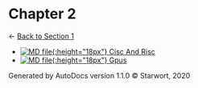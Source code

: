 # Chapter 2

← [Back to Section 1](..)

- [![MD file](https://img.icons8.com/windows/512/4a90e2/regular-document.png){:height="18px"} Cisc And Risc](cisc_and_risc.html)
- [![MD file](https://img.icons8.com/windows/512/4a90e2/regular-document.png){:height="18px"} Gpus](gpus.html)

Generated by AutoDocs version 1.1.0 © Starwort, 2020
